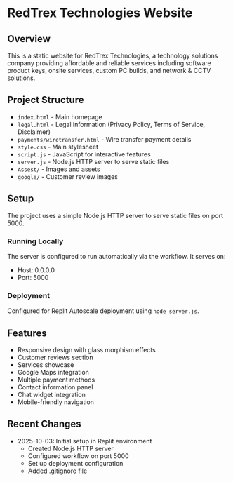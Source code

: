 # RedTrex Technologies Website

## Overview
This is a static website for RedTrex Technologies, a technology solutions company providing affordable and reliable services including software product keys, onsite services, custom PC builds, and network & CCTV solutions.

## Project Structure
- `index.html` - Main homepage
- `legal.html` - Legal information (Privacy Policy, Terms of Service, Disclaimer)
- `payments/wiretransfer.html` - Wire transfer payment details
- `style.css` - Main stylesheet
- `script.js` - JavaScript for interactive features
- `server.js` - Node.js HTTP server to serve static files
- `Assest/` - Images and assets
- `google/` - Customer review images

## Setup
The project uses a simple Node.js HTTP server to serve static files on port 5000.

### Running Locally
The server is configured to run automatically via the workflow. It serves on:
- Host: 0.0.0.0
- Port: 5000

### Deployment
Configured for Replit Autoscale deployment using `node server.js`.

## Features
- Responsive design with glass morphism effects
- Customer reviews section
- Services showcase
- Google Maps integration
- Multiple payment methods
- Contact information panel
- Chat widget integration
- Mobile-friendly navigation

## Recent Changes
- 2025-10-03: Initial setup in Replit environment
  - Created Node.js HTTP server
  - Configured workflow on port 5000
  - Set up deployment configuration
  - Added .gitignore file
